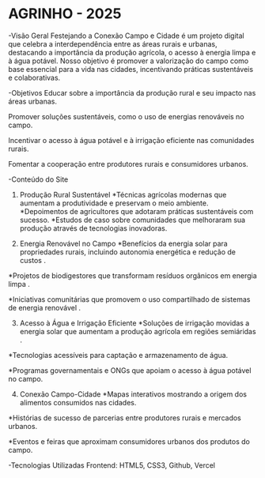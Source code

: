 # AGRINHO - 2025

-Visão Geral
Festejando a Conexão Campo e Cidade é um projeto digital que celebra a interdependência entre as áreas rurais e urbanas, destacando a importância da produção agrícola, o acesso à energia limpa e à água potável. Nosso objetivo é promover a valorização do campo como base essencial para a vida nas cidades, incentivando práticas sustentáveis e colaborativas.

-Objetivos
Educar sobre a importância da produção rural e seu impacto nas áreas urbanas.

Promover soluções sustentáveis, como o uso de energias renováveis no campo.

Incentivar o acesso à água potável e à irrigação eficiente nas comunidades rurais.

Fomentar a cooperação entre produtores rurais e consumidores urbanos.

-Conteúdo do Site
1. Produção Rural Sustentável
*Técnicas agrícolas modernas que aumentam a produtividade e preservam o meio ambiente.
*Depoimentos de agricultores que adotaram práticas sustentáveis com sucesso.
*Estudos de caso sobre comunidades que melhoraram sua produção através de tecnologias inovadoras.

2. Energia Renovável no Campo
*Benefícios da energia solar para propriedades rurais, incluindo autonomia energética e redução de custos .

*Projetos de biodigestores que transformam resíduos orgânicos em energia limpa .

*Iniciativas comunitárias que promovem o uso compartilhado de sistemas de energia renovável .

3. Acesso à Água e Irrigação Eficiente
*Soluções de irrigação movidas a energia solar que aumentam a produção agrícola em regiões semiáridas .

*Tecnologias acessíveis para captação e armazenamento de água.

*Programas governamentais e ONGs que apoiam o acesso à água potável no campo.

4. Conexão Campo-Cidade
*Mapas interativos mostrando a origem dos alimentos consumidos nas cidades.

*Histórias de sucesso de parcerias entre produtores rurais e mercados urbanos.

*Eventos e feiras que aproximam consumidores urbanos dos produtos do campo.

-Tecnologias Utilizadas
Frontend: HTML5, CSS3, Github, Vercel
